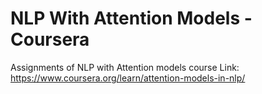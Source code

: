 # NLP With Attention Models - Coursera
Assignments of NLP with Attention models course
Link: https://www.coursera.org/learn/attention-models-in-nlp/
